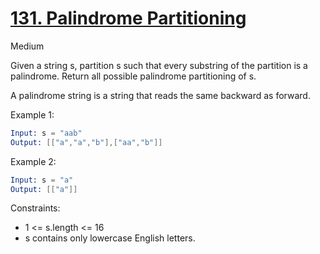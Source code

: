 # [131. Palindrome Partitioning](https://leetcode.com/problems/palindrome-partitioning/)

Medium

Given a string s, partition s such that every substring of the partition is a palindrome. Return all possible palindrome partitioning of s.

A palindrome string is a string that reads the same backward as forward.

Example 1:

```s
Input: s = "aab"
Output: [["a","a","b"],["aa","b"]]
```

Example 2:

```s
Input: s = "a"
Output: [["a"]]
```

Constraints:

- 1 <= s.length <= 16
- s contains only lowercase English letters.
